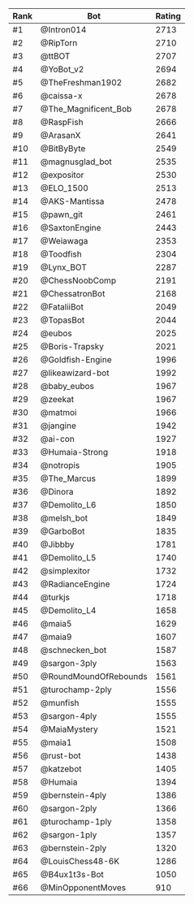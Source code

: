 Rank|Bot|Rating
---|---|---
#1|@Intron014|2713
#2|@RipTorn|2710
#3|@ttBOT|2707
#4|@YoBot_v2|2694
#5|@TheFreshman1902|2682
#6|@caissa-x|2678
#7|@The_Magnificent_Bob|2678
#8|@RaspFish|2666
#9|@ArasanX|2641
#10|@BitByByte|2549
#11|@magnusglad_bot|2535
#12|@expositor|2530
#13|@ELO_1500|2513
#14|@AKS-Mantissa|2478
#15|@pawn_git|2461
#16|@SaxtonEngine|2443
#17|@Weiawaga|2353
#18|@Toodfish|2304
#19|@Lynx_BOT|2287
#20|@ChessNoobComp|2191
#21|@ChessatronBot|2168
#22|@FataliiBot|2049
#23|@TopasBot|2044
#24|@eubos|2025
#25|@Boris-Trapsky|2021
#26|@Goldfish-Engine|1996
#27|@likeawizard-bot|1992
#28|@baby_eubos|1967
#29|@zeekat|1967
#30|@matmoi|1966
#31|@jangine|1942
#32|@ai-con|1927
#33|@Humaia-Strong|1918
#34|@notropis|1905
#35|@The_Marcus|1899
#36|@Dinora|1892
#37|@Demolito_L6|1850
#38|@melsh_bot|1849
#39|@GarboBot|1835
#40|@Jibbby|1781
#41|@Demolito_L5|1740
#42|@simplexitor|1732
#43|@RadianceEngine|1724
#44|@turkjs|1718
#45|@Demolito_L4|1658
#46|@maia5|1629
#47|@maia9|1607
#48|@schnecken_bot|1587
#49|@sargon-3ply|1563
#50|@RoundMoundOfRebounds|1561
#51|@turochamp-2ply|1556
#52|@munfish|1555
#53|@sargon-4ply|1555
#54|@MaiaMystery|1521
#55|@maia1|1508
#56|@rust-bot|1438
#57|@katzebot|1405
#58|@Humaia|1394
#59|@bernstein-4ply|1386
#60|@sargon-2ply|1366
#61|@turochamp-1ply|1358
#62|@sargon-1ply|1357
#63|@bernstein-2ply|1320
#64|@LouisChess48-6K|1286
#65|@B4ux1t3s-Bot|1050
#66|@MinOpponentMoves|910
